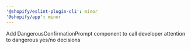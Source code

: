 ```yaml
---
'@shopify/eslint-plugin-cli': minor
'@shopify/app': minor
---
```


Add DangerousConfirmationPrompt component to call developer attention to dangerous yes/no decisions
